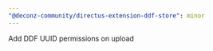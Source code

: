 ```yaml
---
"@deconz-community/directus-extension-ddf-store": minor
---
```


Add DDF UUID permissions on upload

